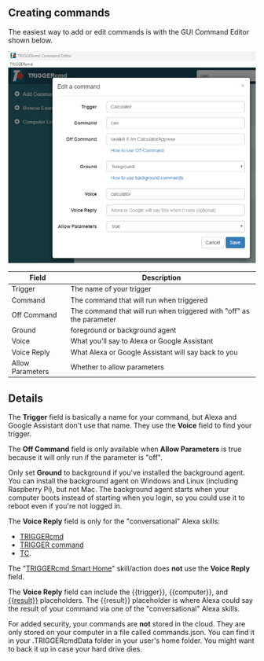 ## Creating commands

The easiest way to add or edit commands is with the GUI Command Editor shown below.

![GUI Editor](pt/images/gui-editor.png)

| Field | Description |
| --- | ----------- |
| Trigger | The name of your trigger |
| Command | The command that will run when triggered |
| Off Command | The command that will run when triggered with "off" as the parameter |
| Ground | foreground or background agent |
| Voice | What you'll say to Alexa or Google Assistant |
| Voice Reply | What Alexa or Google Assistant will say back to you |
| Allow Parameters | Whether to allow parameters |

## Details

The **Trigger** field is basically a name for your command, but Alexa and Google Assistant don't use that name.  They use the **Voice** field to find your trigger.  

The **Off Command** field is only available when **Allow Parameters** is true because it will only run if the parameter is "off".  

Only set **Ground** to background if you've installed the background agent.  You can install the background agent on Windows and Linux (including Raspberry Pi), but not Mac.  The background agent starts when your computer boots instead of starting when you login, so you could use it to reboot even if you're not logged in.  

The **Voice Reply** field is only for the "conversational" Alexa skills:
* [TRIGGERcmd](https://www.amazon.com/gp/product/B06XFN2TZN)
* [TRIGGER command](https://www.amazon.com/gp/product/B074TV61DK) 
* [TC](https://www.amazon.com/gp/product/B0BMGG4SHS).  

The "[TRIGGERcmd Smart Home](https://www.amazon.com/gp/product/B07P1MMFRP)" skill/action does **not** use the **Voice Reply** field.  

The **Voice Reply** field can include the {{trigger}}, {{computer}}, and [{{result}}](https://www.triggercmd.com/forum/topic/422/have-alexa-or-google-assistant-say-the-result-of-a-command) placeholders.  The {{result}} placeholder is where Alexa could say the result of your command via one of the "conversational" Alexa skills.

For added security, your commands are **not** stored in the cloud.  They are only stored on your computer in a file called commands.json.  You can find it in your .TRIGGERcmdData folder in your user's home folder.  You might want to back it up in case your hard drive dies.  